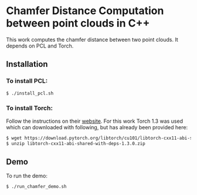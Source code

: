 # Chamfer Distance Computation between point clouds in C++

This work computes the chamfer distance between two point clouds. It depends on PCL and Torch. 

## Installation
### To install PCL:
```bash
$ ./install_pcl.sh
```
### To install Torch:
Follow the instructions on their [website](https://pytorch.org/). For this work Torch 1.3 was used which can downloaded with following, but has already been provided here:
```bash
$ wget https://download.pytorch.org/libtorch/cu101/libtorch-cxx11-abi-shared-with-deps-1.3.0.zip
$ unzip libtorch-cxx11-abi-shared-with-deps-1.3.0.zip
```
## Demo
To run the demo:
```bash
$ ./run_chamfer_demo.sh
```